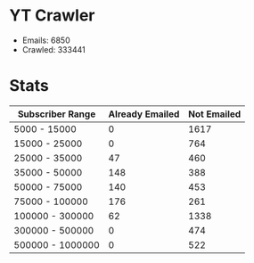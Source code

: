 # YT Crawler
- Emails: 6850
- Crawled: 333441

# Stats
| Subscriber Range  | Already Emailed | Not Emailed |
|-------|-------|-------|
| 5000 - 15000 | 0 | 1617 |
| 15000 - 25000 | 0 | 764 |
| 25000 - 35000 | 47 | 460 |
| 35000 - 50000 | 148 | 388 |
| 50000 - 75000 | 140 | 453 |
| 75000 - 100000 | 176 | 261 |
| 100000 - 300000 | 62 | 1338 |
| 300000 - 500000 | 0 | 474 |
| 500000 - 1000000 | 0 | 522 |
